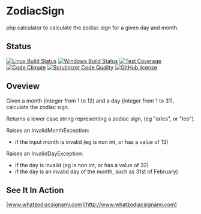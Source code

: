 # ZodiacSign
php calculator to calculate the zodiac sign for a given day and month.


## Status
[![Linux Build Status](https://travis-ci.org/whatsma/ZodiacSign.png)](https://travis-ci.org/whatsma/ZodiacSign)
[![Windows Build Status](https://ci.appveyor.com/api/projects/status/github/whatsma/zodiacsign?svg=true)](https://ci.appveyor.com/project/whatsma/zodiacsign)
[![Test Coverage](https://codeclimate.com/github/whatsma/ZodiacSign/badges/coverage.svg)](https://codeclimate.com/github/whatsma/ZodiacSign/coverage)
[![Code Climate](https://codeclimate.com/github/whatsma/ZodiacSign/badges/gpa.svg)](https://codeclimate.com/github/whatsma/ZodiacSign)
[![Scrutinizer Code Quality](https://scrutinizer-ci.com/g/whatsma/ZodiacSign/badges/quality-score.png?b=master)](https://scrutinizer-ci.com/g/whatsma/ZodiacSign/?branch=master)
[![GitHub license](https://img.shields.io/github/license/whatsma/ZodiacSign.svg)](https://github.com/whatsma/ZodiacSign/blob/master/LICENSE)


## Oveview

Given a month (integer from 1 to 12) and a day (integer from 1 to 31), calculate the zodiac sign.

Returns a lower case string representing a zodiac sign, (eg "aries", or "leo").

Raises an InvalidMonthException:

* if the input month is invalid (eg is non int, or has a value of 13)

Raises an InvalidDayException:

* if the day is invalid (eg is non int, or has a value of 32)
* if the day is an invalid day of the month, such as 31st of February)

## See It In Action
[www.whatzodiacsignami.com](http://www.whatzodiacsignami.com)

